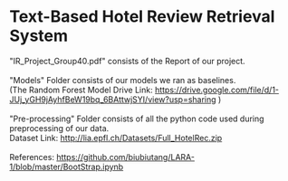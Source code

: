 # Text-Based Hotel Review Retrieval System

 "IR_Project_Group40.pdf" consists of the Report of our project. <br /> <br />
 "Models" Folder consists of our models we ran as baselines. <br />
    (The Random Forest Model Drive Link: https://drive.google.com/file/d/1-JUj_yGH9jAyhfBeW19bq_6BAttwjSYI/view?usp=sharing )   <br /> <br />
  "Pre-processing" Folder consists of all the python code used during preprocessing of our data. <br />
 Dataset Link: http://lia.epfl.ch/Datasets/Full_HotelRec.zip <br /> <br />
References: https://github.com/biubiutang/LARA-1/blob/master/BootStrap.ipynb
